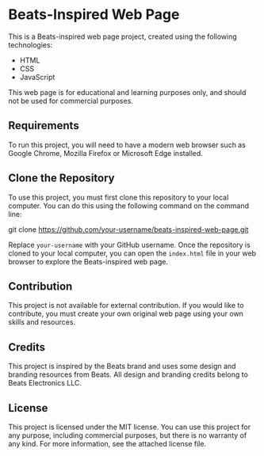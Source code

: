 # Beats-Inspired Web Page

This is a Beats-inspired web page project, created using the following technologies:

- HTML
- CSS
- JavaScript

This web page is for educational and learning purposes only, and should not be used for commercial purposes.

## Requirements

To run this project, you will need to have a modern web browser such as Google Chrome, Mozilla Firefox or Microsoft Edge installed.

## Clone the Repository

To use this project, you must first clone this repository to your local computer. You can do this using the following command on the command line:

git clone https://github.com/your-username/beats-inspired-web-page.git


Replace `your-username` with your GitHub username. Once the repository is cloned to your local computer, you can open the `index.html` file in your web browser to explore the Beats-inspired web page.

## Contribution

This project is not available for external contribution. If you would like to contribute, you must create your own original web page using your own skills and resources.

## Credits

This project is inspired by the Beats brand and uses some design and branding resources from Beats. All design and branding credits belong to Beats Electronics LLC.

## License

This project is licensed under the MIT license. You can use this project for any purpose, including commercial purposes, but there is no warranty of any kind. For more information, see the attached license file.
